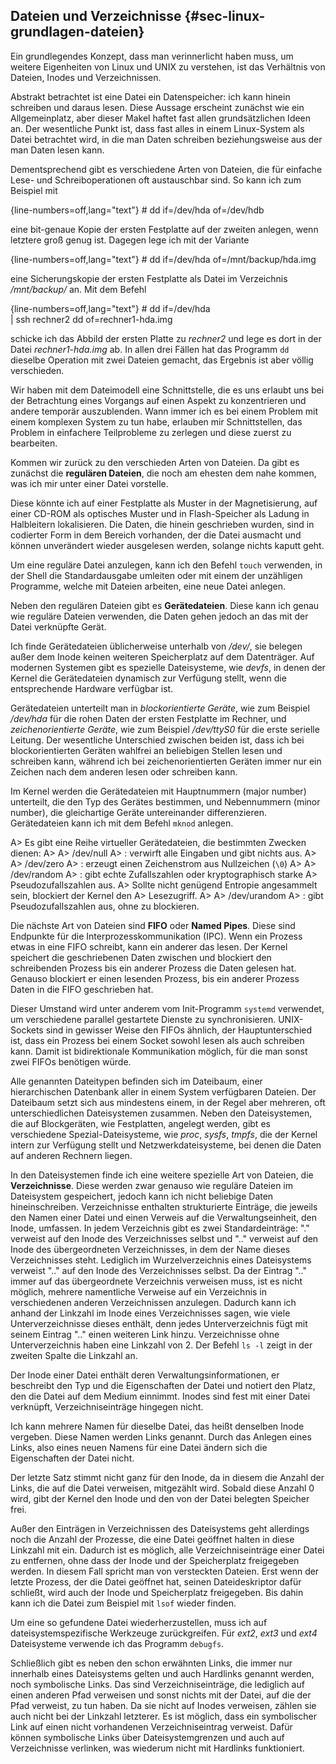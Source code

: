 
## Dateien und Verzeichnisse {#sec-linux-grundlagen-dateien}

Ein grundlegendes Konzept, dass man verinnerlicht haben muss, um weitere
Eigenheiten von Linux und UNIX zu verstehen, ist das Verhältnis von Dateien,
Inodes und Verzeichnissen.

Abstrakt betrachtet ist eine Datei ein Datenspeicher: ich kann hinein
schreiben und daraus lesen.
Diese Aussage erscheint zunächst wie ein Allgemeinplatz, aber dieser Makel
haftet fast allen grundsätzlichen Ideen an.
Der wesentliche Punkt ist, dass fast alles in einem Linux-System als Datei
betrachtet wird, in die man Daten schreiben beziehungsweise aus der man
Daten lesen kann.

Dementsprechend gibt es verschiedene Arten von Dateien, die für einfache
Lese- und Schreiboperationen oft austauschbar sind.
So kann ich zum Beispiel mit

{line-numbers=off,lang="text"}
    # dd if=/dev/hda of=/dev/hdb

eine bit-genaue Kopie der ersten Festplatte auf der zweiten anlegen, wenn
letztere groß genug ist.
Dagegen lege ich mit der Variante

{line-numbers=off,lang="text"}
    # dd if=/dev/hda of=/mnt/backup/hda.img

eine Sicherungskopie der ersten Festplatte als Datei im Verzeichnis
*/mnt/backup/* an.
Mit dem Befehl

{line-numbers=off,lang="text"}
    # dd if=/dev/hda \
      | ssh rechner2 dd of=rechner1-hda.img

schicke ich das Abbild der ersten Platte zu *rechner2* und lege es dort in der
Datei *rechner1-hda.img* ab.
In allen drei Fällen hat das Programm `dd` dieselbe Operation mit zwei Dateien
gemacht, das Ergebnis ist aber völlig verschieden.

Wir haben mit dem Dateimodell eine Schnittstelle, die es uns erlaubt uns bei
der Betrachtung eines Vorgangs auf einen Aspekt zu konzentrieren und andere
temporär auszublenden.
Wann immer ich es bei einem Problem mit einem komplexen System zu tun habe,
erlauben mir Schnittstellen, das Problem in einfachere Teilprobleme zu zerlegen und diese zuerst zu bearbeiten.

Kommen wir zurück zu den verschieden Arten von Dateien.
Da gibt es zunächst die **regulären Dateien**, die noch am ehesten dem nahe
kommen, was ich mir unter einer Datei vorstelle.

Diese könnte ich auf einer Festplatte als Muster in der Magnetisierung, auf
einer CD-ROM als optisches Muster und in Flash-Speicher als Ladung in
Halbleitern lokalisieren.
Die Daten, die hinein geschrieben wurden, sind in codierter Form in dem
Bereich vorhanden, der die Datei ausmacht und können unverändert wieder
ausgelesen werden, solange nichts kaputt geht.

Um eine reguläre Datei anzulegen, kann ich den Befehl `touch` verwenden, in der
Shell die Standardausgabe umleiten oder mit einem der unzähligen Programme,
welche mit Dateien arbeiten, eine neue Datei anlegen.

Neben den regulären Dateien gibt es **Gerätedateien**.
Diese kann ich genau wie reguläre Dateien verwenden, die Daten gehen
jedoch an das mit der Datei verknüpfte Gerät.

Ich finde Gerätedateien üblicherweise unterhalb von */dev/*, sie belegen
außer dem Inode keinen weiteren Speicherplatz auf dem Datenträger.
Auf modernen Systemen gibt es spezielle Dateisysteme, wie *devfs*, in denen
der Kernel die Gerätedateien dynamisch zur Verfügung stellt, wenn die
entsprechende Hardware verfügbar ist.

Gerätedateien unterteilt man in *blockorientierte Geräte*, wie zum Beispiel
*/dev/hda* für die rohen Daten der ersten Festplatte im Rechner, und
*zeichenorientierte Geräte*, wie zum Beispiel */dev/ttyS0* für die erste
serielle Leitung.
Der wesentliche Unterschied zwischen beiden ist, dass ich bei
blockorientierten Geräten wahlfrei an beliebigen Stellen lesen und schreiben
kann, während ich bei zeichenorientierten Geräten immer nur ein Zeichen nach
dem anderen lesen oder schreiben kann.

Im Kernel werden die Gerätedateien mit Hauptnummern (major number) unterteilt,
die den Typ des Gerätes bestimmen, und Nebennummern (minor number),
die gleichartige Geräte untereinander differenzieren.
Gerätedateien kann ich mit dem Befehl `mknod` anlegen.

A> Es gibt eine Reihe virtueller Gerätedateien, die bestimmten Zwecken dienen:
A> 
A> /dev/null
A> : verwirft alle Eingaben und gibt nichts aus.
A> 
A> /dev/zero
A> : erzeugt einen Zeichenstrom aus Nullzeichen (`\0`)
A> 
A> /dev/random
A> : gibt echte Zufallszahlen oder kryptographisch starke
A>  Pseudozufallszahlen aus.
A>  Sollte nicht genügend Entropie angesammelt sein, blockiert der Kernel den
A>  Lesezugriff.
A>
A> /dev/urandom
A> : gibt Pseudozufallszahlen aus, ohne zu blockieren.

Die nächste Art von Dateien sind **FIFO** oder **Named Pipes**.
Diese sind Endpunkte für die Interprozesskommunikation (IPC).
Wenn ein Prozess etwas in eine FIFO schreibt, kann ein anderer das lesen.
Der Kernel speichert die geschriebenen Daten zwischen und blockiert den
schreibenden Prozess bis ein anderer Prozess die Daten gelesen hat.
Genauso blockiert er einen lesenden Prozess, bis ein anderer Prozess Daten in
die FIFO geschrieben hat.

Dieser Umstand wird unter anderem vom Init-Programm `systemd` verwendet, um
verschiedene parallel gestartete Dienste zu synchronisieren.
UNIX-Sockets sind in gewisser Weise den FIFOs ähnlich, der Hauptunterschied
ist, dass ein Prozess bei einem Socket sowohl lesen als auch schreiben kann.
Damit ist bidirektionale Kommunikation möglich, für die man sonst zwei FIFOs
benötigen würde.

Alle genannten Dateitypen befinden sich im Dateibaum, einer hierarchischen
Datenbank aller in einem System verfügbaren Dateien.
Der Dateibaum setzt sich aus mindestens einem, in der Regel aber mehreren,
oft unterschiedlichen Dateisystemen zusammen.
Neben den Dateisystemen, die auf Blockgeräten, wie Festplatten, angelegt
werden, gibt es verschiedene Spezial-Dateisysteme, wie *proc*, *sysfs*,
*tmpfs*, die der Kernel intern zur Verfügung stellt und Netzwerkdateisysteme,
bei denen die Daten auf anderen Rechnern liegen.

In den Dateisystemen finde ich eine weitere spezielle Art von Dateien, die
**Verzeichnisse**.
Diese werden zwar genauso wie reguläre Dateien im Dateisystem gespeichert,
jedoch kann ich nicht beliebige Daten hineinschreiben.
Verzeichnisse enthalten strukturierte Einträge, die jeweils den Namen einer
Datei und einen Verweis auf die Verwaltungseinheit, den Inode, umfassen.
In jedem Verzeichnis gibt es zwei Standardeinträge: "." verweist auf den Inode
des Verzeichnisses selbst und ".." verweist auf den Inode des übergeordneten
Verzeichnisses, in dem der Name dieses Verzeichnisses steht.
Lediglich im Wurzelverzeichnis eines Dateisystems verweist ".." auf den Inode
des Verzeichnisses selbst.
Da der Eintrag ".." immer auf das übergeordnete Verzeichnis verweisen muss,
ist es nicht möglich, mehrere namentliche Verweise auf ein Verzeichnis in
verschiedenen anderen Verzeichnissen anzulegen.
Dadurch kann ich anhand der Linkzahl im Inode eines Verzeichnisses sagen,
wie viele Unterverzeichnisse dieses enthält, denn jedes Unterverzeichnis
fügt mit seinem Eintrag ".." einen weiteren Link hinzu.
Verzeichnisse ohne Unterverzeichnis haben eine Linkzahl von 2.
Der Befehl `ls -l` zeigt in der zweiten Spalte die Linkzahl an.

Der Inode einer Datei enthält deren Verwaltungsinformationen, er beschreibt
den Typ und die Eigenschaften der Datei und notiert den Platz,
den die Datei auf dem Medium einnimmt.
Inodes sind fest mit einer Datei verknüpft, Verzeichniseinträge hingegen
nicht.

Ich kann mehrere Namen für dieselbe Datei, das heißt denselben Inode vergeben.
Diese Namen werden Links genannt.
Durch das Anlegen eines Links, also eines neuen Namens für eine Datei ändern
sich die Eigenschaften der Datei nicht.

Der letzte Satz stimmt nicht ganz für den Inode, da in diesem die Anzahl der
Links, die auf die Datei verweisen, mitgezählt wird.
Sobald diese Anzahl 0 wird, gibt der Kernel den Inode und den von der Datei
belegten Speicher frei.

Außer den Einträgen in Verzeichnissen des Dateisystems geht allerdings noch die
Anzahl der Prozesse, die eine Datei geöffnet halten in diese Linkzahl mit ein.
Dadurch ist es möglich, alle Verzeichniseinträge einer Datei
zu entfernen, ohne dass der Inode und der Speicherplatz freigegeben werden.
In diesem Fall spricht man von versteckten Dateien.
Erst wenn der letzte Prozess, der die Datei geöffnet hat, seinen
Dateideskriptor dafür schließt, wird auch
der Inode und Speicherplatz freigegeben.
Bis dahin kann ich die Datei zum Beispiel mit `lsof` wieder finden.

Um eine so gefundene Datei wiederherzustellen, muss ich auf
dateisystemspezifische Werkzeuge zurückgreifen.
Für *ext2*, *ext3* und *ext4* Dateisysteme verwende ich das Programm `debugfs`.

Schließlich gibt es neben den schon erwähnten Links, die immer nur innerhalb
eines Dateisystems gelten und auch Hardlinks genannt werden, noch symbolische
Links.
Das sind Verzeichniseinträge, die lediglich auf einen anderen Pfad verweisen
und sonst nichts mit der Datei, auf die der Pfad verweist, zu tun haben.
Da sie nicht auf Inodes verweisen, zählen sie auch nicht bei der
Linkzahl letzterer.
Es ist möglich, dass ein symbolischer Link auf einen nicht vorhandenen
Verzeichniseintrag verweist.
Dafür können symbolische Links über Dateisystemgrenzen und auch auf
Verzeichnisse verlinken, was wiederum nicht mit Hardlinks funktioniert.

